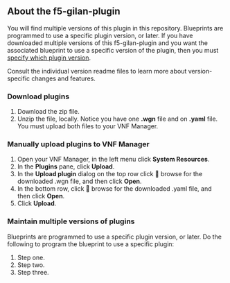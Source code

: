 ## About the f5-gilan-plugin
You will find multiple versions of this plugin in this repository. Blueprints are programmed to use a specific plugin version, or later. If you have downloaded multiple versions of this f5-gilan-plugin and you want the associated blueprint to use a specific version of the plugin, then you must [specify which plugin version](#multiversions).

Consult the individual version readme files to learn more about version-specific changes and features.

### Download plugins

1. Download the zip file.
2. Unzip the file, locally. Notice you have one **.wgn** file and on **.yaml** file. You must upload both files to your VNF Manager.

### Manually upload plugins to VNF Manager

1. Open your VNF Manager, in the left menu click **System Resources**.
2. In the **Plugins** pane, click **Upload**.
3. In the **Upload plugin** dialog on the top row click :paperclip: browse for the downloaded .wgn file, and then click **Open**.
4. In the bottom row, click :paperclip: browse for the downloaded .yaml file, and then click **Open**.
5. Click **Upload**.

### <a name="multiversions"></a>Maintain multiple versions of plugins
Blueprints are programmed to use a specific plugin version, or later. Do the following to program the blueprint to use a specific plugin:

1. Step one.
2. Step two.
3. Step three. 
